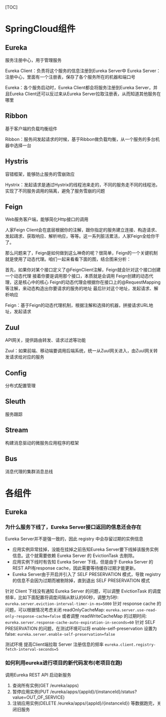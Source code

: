 [TOC]
# SpringCloud组件

## Eureka
服务注册中心，用于管理服务

Eureka Client：负责将这个服务的信息注册到Eureka Server中
Eureka Server：注册中心，里面有一个注册表，保存了各个服务所在的机器和端口号

Eureka：各个服务启动时，Eureka Client都会将服务注册到Eureka Server，并且Eureka Client还可以反过来从Eureka Server拉取注册表，从而知道其他服务在哪里

## Ribbon
基于客户端的负载均衡组件

Ribbon：服务间发起请求的时候，基于Ribbon做负载均衡，从一个服务的多台机器中选择一台

## Hystris
容错框架，能够防止服务的雪崩效应

Hystrix：发起请求是通过Hystrix的线程池来走的，不同的服务走不同的线程池，实现了不同服务调用的隔离，避免了服务雪崩的问题

## Feign
Web服务客户端，能够简化Http接口的调用

人家Feign Client会在底层根据你的注解，跟你指定的服务建立连接、构造请求、发起靕求、获取响应、解析响应，等等。这一系列脏活累活，人家Feign全给你干了。



那么问题来了，Feign是如何做到这么神奇的呢？很简单，Feign的一个关键机制就是使用了动态代理。咱们一起来看看下面的图，结合图来分析：

首先，如果你对某个接口定义了@FeignClient注解，Feign就会针对这个接口创建一个动态代理
接着你要是调用那个接口，本质就是会调用 Feign创建的动态代理，这是核心中的核心
Feign的动态代理会根据你在接口上的@RequestMapping等注解，来动态构造出你要请求的服务的地址
最后针对这个地址，发起请求、解析响应

Feign：基于Feign的动态代理机制，根据注解和选择的机器，拼接请求URL地址，发起请求

## Zuul
API网关，提供路由转发、请求过滤等功能

Zuul：如果前端、移动端要调用后端系统，统一从Zuul网关进入，由Zuul网关转发请求给对应的服务

## Config
分布式配置管理

## Sleuth
服务跟踪

## Stream
构建消息驱动的微服务应用程序的框架

## Bus
消息代理的集群消息总线


# 各组件

## Eureka

### 为什么服务下线了，Eureka Server接口返回的信息还会存在
Eureka Server并不是强一致的，因此 registry 中会存留过期的实例信息
- 应用实例异常挂掉，没能在挂掉之前告知Eureka Server要下线掉该服务实例信息。这个就需要依赖 Eureka Server 的 EvictionTask 去剔除。
- 应用实例下线时有告知 Eureka Server 下线，但是由于 Eureka Server 的REST API有response cache，因此需要等待缓存过期才能更新。
- Eureka Server由于开启并引入了 SELF PRESERVATION 模式，导致 registry 的信息不会因为过期而被剔除掉，直到退出 SELF PRESERVATION 模式

针对 Client 下线没有通知 Eureka Server 的问题，可以调整 EvictionTask 的调度频率，比如下面配置将调度间隔从默认的60秒，调整为5秒:
`eureka.server.eviction-interval-timer-in-ms=5000`
针对 response cache 的问题，可以根据情况考虑关闭 readOnlyCacheMap:
`eureka.server.use-read-only-response-cache=false`
或者调整 readWriteCacheMap 的过期时间:
`eureka.server.response-cache-auto-expiration-in-seconds=60`
针对 SELF PRESERVATION 的问题，在测试环境可以将 enable-self-preservation 设置为false:
`eureka.server.enable-self-preservation=false`

测试环境 提高Client端拉取 Server 注册信息的频率
`eureka.client.registry-fetch-interval-seconds=5`

### 如何利用eureka进行项目的新代码发布(老项目在跑)
调用Eureka REST API
启动新服务
1. 查询所有实例(GET /eureka/apps)
2. 暂停应用实例(PUT /eureka/apps/{appId}/{instanceId}/status?value=OUT_OF_SERVICE)
3. 注销应用实例(DELETE /eureka/apps/{appId}/{instanceId})
等数据跑完，关闭旧服务
